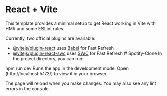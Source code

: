 # React + Vite

This template provides a minimal setup to get React working in Vite with HMR and some ESLint rules.

Currently, two official plugins are available:

- [@vitejs/plugin-react](https://github.com/vitejs/vite-plugin-react/blob/main/packages/plugin-react/README.md) uses [Babel](https://babeljs.io/) for Fast Refresh
- [@vitejs/plugin-react-swc](https://github.com/vitejs/vite-plugin-react-swc) uses [SWC](https://swc.rs/) for Fast Refresh
#   S p o t i f y - C l o n e 
 
 
In the project directory, you can run:

npm run dev
Runs the app in the development mode.
Open (http://localhost:5173/) to view it in your browser.

The page will reload when you make changes.
You may also see any lint errors in the console.
